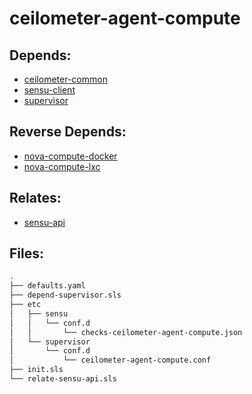 # ceilometer-agent-compute

## Depends:

  -  [ceilometer-common](/salt/ceilometer-common)
  -  [sensu-client](/salt/sensu-client)
  -  [supervisor](/salt/supervisor)

## Reverse Depends:

  -  [nova-compute-docker](/salt/nova-compute-docker)
  -  [nova-compute-lxc](/salt/nova-compute-lxc)

## Relates:

  -  [sensu-api](/salt/sensu-api)

## Files:

```bash
.
├── defaults.yaml
├── depend-supervisor.sls
├── etc
│   ├── sensu
│   │   └── conf.d
│   │       └── checks-ceilometer-agent-compute.json
│   └── supervisor
│       └── conf.d
│           └── ceilometer-agent-compute.conf
├── init.sls
└── relate-sensu-api.sls
```
